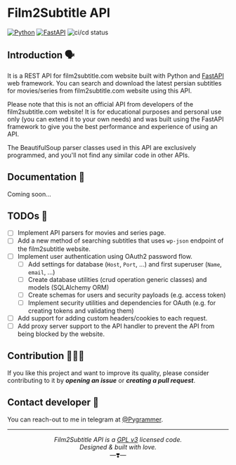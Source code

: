 # Film2Subtitle API

[![Python](https://img.shields.io/badge/Python-3.9%20|%203.10-3776AB.svg?style=flat&logo=python&logoColor=white)](https://www.python.org)
[![FastAPI](https://img.shields.io/badge/FastAPI-0.75.2-009688.svg?style=flat&logo=FastAPI&logoColor=white)](https://fastapi.tiangolo.com)
![ci/cd status](https://github.com/IHosseini083/film2subtitle/actions/workflows/main.yml/badge.svg)

## Introduction 🗣️

It is a REST API for film2subtitle.com website built with Python and [FastAPI](https://fastapi.tiangolo.com) web framework.
You can search and download the latest persian subtitles for movies/series from film2subtitle.com website using this API.

Please note that this is not an official API from developers of the film2subtitle.com website! It is for educational purposes
and personal use only (you can extend it to your own needs) and was built using the FastAPI framework to give you the best performance
and experience of using an API.

The BeautifulSoup parser classes used in this API are exclusively programmed, and you'll not find any similar code in other APIs.

## Documentation 📖

Coming soon...

## TODOs 📝

- [ ] Implement API parsers for movies and series page.
- [ ] Add a new method of searching subtitles that uses `wp-json` endpoint of the film2subtitle website.
- [ ] Implement user authentication using OAuth2 password flow.
  - [ ] Add settings for database (`Host`, `Port`, ...) and first superuser (`Name`, `email`, ...)
  - [ ] Create database utilities (crud operation generic classes) and models (SQLAlchemy ORM)
  - [ ] Create schemas for users and security payloads (e.g. access token)
  - [ ] Implement security utilities and dependencies for OAuth (e.g. for creating tokens and validating them)
- [ ] Add support for adding custom headers/cookies to each request.
- [ ] Add proxy server support to the API handler to prevent the API from being blocked by the website.

## Contribution 🧑🏻‍💻

If you like this project and want to improve its quality, please consider contributing to it by ***opening an issue*** or ***creating a pull request***.

## Contact developer 📮

You can reach-out to me in telegram at [@Pygrammer](https://t.me/Pygrammer).

---

<p align="center"><i>Film2Subtitle API is a <a href="https://github.com/IHosseini083/film2subtitle/blob/main/README.md">GPL v3</a> licensed code.<br/>Designed & built with love.</i><br/>&mdash;❣️&mdash;</p>

